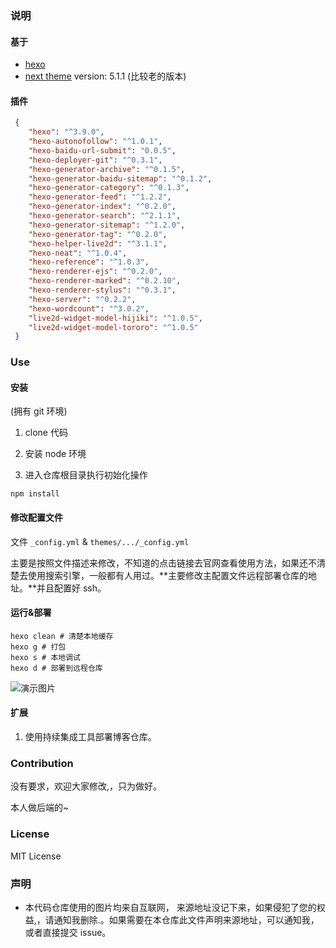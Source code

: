 ### 说明
#### 基于
* [hexo](https://hexo.io/zh-cn/index.html) 
* [next theme](https://theme-next.iissnan.com/) version: 5.1.1 (比较老的版本)

#### 插件

```json
 {
    "hexo": "^3.9.0",
    "hexo-autonofollow": "^1.0.1",
    "hexo-baidu-url-submit": "0.0.5",
    "hexo-deployer-git": "^0.3.1",
    "hexo-generator-archive": "^0.1.5",
    "hexo-generator-baidu-sitemap": "^0.1.2",
    "hexo-generator-category": "^0.1.3",
    "hexo-generator-feed": "^1.2.2",
    "hexo-generator-index": "^0.2.0",
    "hexo-generator-search": "^2.1.1",
    "hexo-generator-sitemap": "^1.2.0",
    "hexo-generator-tag": "^0.2.0",
    "hexo-helper-live2d": "^3.1.1",
    "hexo-neat": "^1.0.4",
    "hexo-reference": "^1.0.3",
    "hexo-renderer-ejs": "^0.2.0",
    "hexo-renderer-marked": "^0.2.10",
    "hexo-renderer-stylus": "^0.3.1",
    "hexo-server": "^0.2.2",
    "hexo-wordcount": "^3.0.2",
    "live2d-widget-model-hijiki": "^1.0.5",
    "live2d-widget-model-tororo": "^1.0.5"
 }
```
### Use
#### 安装
(拥有 git 环境)

1. clone 代码

2. 安装 node 环境

3. 进入仓库根目录执行初始化操作
```shell script
npm install
```
#### 修改配置文件

文件 `_config.yml` & `themes/.../_config.yml`

主要是按照文件描述来修改，不知道的点击链接去官网查看使用方法，如果还不清楚去使用搜索引擎，一般都有人用过。**主要修改主配置文件远程部署仓库的地址。**并且配置好 ssh。

#### 运行&部署
```shell script
hexo clean # 清楚本地缓存
hexo g # 打包
hexo s # 本地调试
hexo d # 部署到远程仓库
```
![演示图片](https://github.com/kaimz/blog-source/blob/master/docs/1566144338746.jpg?raw=true)

#### 扩展

1. 使用持续集成工具部署博客仓库。

### Contribution
没有要求，欢迎大家修改,，只为做好。

本人做后端的~

### License

MIT License

### 声明
* 本代码仓库使用的图片均来自互联网， 来源地址没记下来，如果侵犯了您的权益,，请通知我删除.。如果需要在本仓库此文件声明来源地址，可以通知我， 或者直接提交 issue。